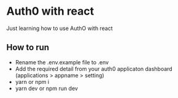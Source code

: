 # Auth0 with react

Just learning how to use AuthO with react

## How to run

- Rename the .env.example file to .env
- Add the required detail from your auth0 applicaton dashboard (applications > appname > setting)
- yarn or npm i
- yarn dev or npm run dev
